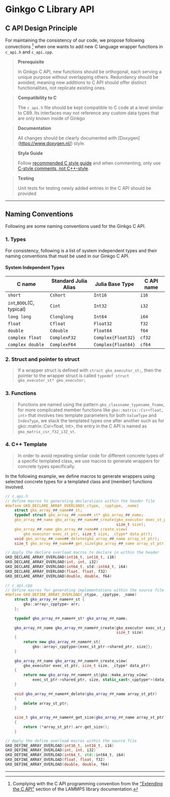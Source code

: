 # Ginkgo C Library API


## C API Design Principle

For maintaining the consistency of our code, we propose following convections [^1] when one wants to add new C language wrapper functions in `c_api.h` and `c_api.cpp`. 

>**Prerequisite**
>
> In Ginkgo C API, new functions should be orthogonal, each 
> serving a unique purpose without overlapping others. 
> Redundancy should be avoided, meaning new additions 
> to C API should offer distinct functionalities, not 
> replicate existing ones.

>**Compatibility to C**
>
> The `c_api.h` file should be kept compatible to C code 
> at a level similar to C89. Its interfaces may not 
> reference any custom data types that are only known inside of Ginkgo

>**Documentation**
>
> All changes should be clearly documented with [Doxygen]
> (https://www.doxygen.nl/) style.

>**Style Guide**
>
> Follow [recommended C style guide](https://www.doc.ic.ac.uk/lab/cplus/cstyle.html) and when commenting, only use
> [C-style comments, not C++-style](https://en.cppreference.com/w/c/comment#:~:text=single%20whitespace%20character.-,C%2Dstyle,content%20between%20%2F*%20and%20*%2F%20.).

>**Testing**
>
> Unit tests for testing newly added entries in the C API 
> should be provided


---
## Naming Conventions

Following are some naming conventions used for the Ginkgo C API.


### 1. Types

For consistency, following is a list of system independent types and their naming conventions that must be used in our Ginkgo C API.

#### System Independent Types

| C name | Standard Julia Alias | Julia Base Type | C API name |
| --- | --- | --- | --- |
| `short` | `Cshort` | `Int16` | `i16` |
| `int`,`BOOL`(C, typical) | `Cint` | `Int32` | `i32` |
| `long long` | `Clonglong` | `Int64` | `i64` |
| `float` | `Cfloat` | `Float32` | `f32` |
| `double` | `Cdouble` | `Float64` | `f64` |
| `complex float` | `ComplexF32` | `Complex{Float32}` | `cf32` |
| `complex double` | `ComplexF64` | `Complex{Float64}` | `cf64` |

### 2. Struct and pointer to struct

> If a wrapper struct is defined with `struct gko_executor_st;`, then
>the pointer to the wrapper struct is called `typedef struct gko_executor_st* gko_executor;`


### 3. Functions

>Functions are named using the pattern `gko_classname_typename_fname`,
>for more complicated member functions like `gko::matrix::Csr<float, int>` that involves two template parameters for both `ValueType` and `IndexType`, we stack the templated types one after another such as for gko::matrix::Csr<float, int>, the entry in the C API is named as `gko_matrix_csr_f32_i32_st`.


### 4. C++ Template

>In order to avoid repeating similar code for different concrete types of
>a specific templated class, we use macros to generate wrappers for concrete types
>specifically.

In the following example, we define macros to generate wrappers using selected concrete types for a templated class and (member) functions involved.


```C
// c_api.h
// Define macros to generating declarations within the header file
#define GKO_DECLARE_ARRAY_OVERLOAD(_ctype, _cpptype, _name)                \
    struct gko_array_##_name##_st;                                         \
    typedef struct gko_array_##_name##_st* gko_array_##_name;              \
    gko_array_##_name gko_array_##_name##_create(gko_executor exec_st_ptr, \
                                                 size_t size);             \
    gko_array_##_name gko_array_##_name##_create_view(                     \
        gko_executor exec_st_ptr, size_t size, _ctype* data_ptr);          \
    void gko_array_##_name##_delete(gko_array_##_name array_st_ptr);       \
    size_t gko_array_##_name##_get_size(gko_array_##_name array_st_ptr);

// Apply the declare overload macros to declare in within the header
GKO_DECLARE_ARRAY_OVERLOAD(int16_t, int16_t, i16)
GKO_DECLARE_ARRAY_OVERLOAD(int, int, i32)
GKO_DECLARE_ARRAY_OVERLOAD(int64_t, std::int64_t, i64)
GKO_DECLARE_ARRAY_OVERLOAD(float, float, f32)
GKO_DECLARE_ARRAY_OVERLOAD(double, double, f64)
```

```C++
// c_api.cpp
// Define macros for generating implementations within the source file
#define GKO_DEFINE_ARRAY_OVERLOAD(_ctype, _cpptype, _name)                     \
    struct gko_array_##_name##_st {                                            \
        gko::array<_cpptype> arr;                                              \
    };                                                                         \
                                                                               \
    typedef gko_array_##_name##_st* gko_array_##_name;                         \
                                                                               \
    gko_array_##_name gko_array_##_name##_create(gko_executor exec_st_ptr,     \
                                                 size_t size)                  \
    {                                                                          \
        return new gko_array_##_name##_st{                                     \
            gko::array<_cpptype>{exec_st_ptr->shared_ptr, size}};              \
    }                                                                          \
                                                                               \
    gko_array_##_name gko_array_##_name##_create_view(                         \
        gko_executor exec_st_ptr, size_t size, _ctype* data_ptr)               \
    {                                                                          \
        return new gko_array_##_name##_st{gko::make_array_view(                \
            exec_st_ptr->shared_ptr, size, static_cast<_cpptype*>(data_ptr))}; \
    }                                                                          \
                                                                               \
    void gko_array_##_name##_delete(gko_array_##_name array_st_ptr)            \
    {                                                                          \
        delete array_st_ptr;                                                   \
    }                                                                          \
                                                                               \
    size_t gko_array_##_name##_get_size(gko_array_##_name array_st_ptr)        \
    {                                                                          \
        return (*array_st_ptr).arr.get_size();                                 \
    }

// Apply the define overload macros within the source file
GKO_DEFINE_ARRAY_OVERLOAD(int16_t, int16_t, i16)
GKO_DEFINE_ARRAY_OVERLOAD(int, int, i32)
GKO_DEFINE_ARRAY_OVERLOAD(int64_t, std::int64_t, i64)
GKO_DEFINE_ARRAY_OVERLOAD(float, float, f32)
GKO_DEFINE_ARRAY_OVERLOAD(double, double, f64)
```

---
[^1]: Complying with the C API programming convention from the ["Extending the C API"](https://docs.lammps.org/Library_add.html) section of the LAMMPS library documentation.
